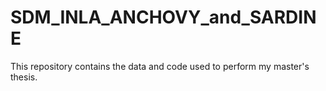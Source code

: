 # SDM_INLA_ANCHOVY_and_SARDINE
This repository contains the data and code used to perform my master's thesis.

